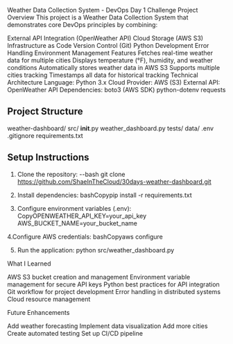 Weather Data Collection System - DevOps Day 1 Challenge
Project Overview
This project is a Weather Data Collection System that demonstrates core DevOps principles by combining:

External API Integration (OpenWeather API)
Cloud Storage (AWS S3)
Infrastructure as Code
Version Control (Git)
Python Development
Error Handling
Environment Management
Features
Fetches real-time weather data for multiple cities
Displays temperature (°F), humidity, and weather conditions
Automatically stores weather data in AWS S3
Supports multiple cities tracking
Timestamps all data for historical tracking
Technical Architecture
Language: Python 3.x
Cloud Provider: AWS (S3)
External API: OpenWeather API
Dependencies:
boto3 (AWS SDK)
python-dotenv
requests
## Project Structure
weather-dashboard/
  src/
    __init__.py
    weather_dashboard.py
  tests/
  data/
  .env
  .gitignore
  requirements.txt

## Setup Instructions
1. Clone the repository:
--bash
git clone https://github.com/ShaeInTheCloud/30days-weather-dashboard.git

3. Install dependencies:
bashCopypip install -r requirements.txt

4. Configure environment variables (.env):
CopyOPENWEATHER_API_KEY=your_api_key
AWS_BUCKET_NAME=your_bucket_name

4.Configure AWS credentials:
bashCopyaws configure

5. Run the application:
python src/weather_dashboard.py

What I Learned

AWS S3 bucket creation and management
Environment variable management for secure API keys
Python best practices for API integration
Git workflow for project development
Error handling in distributed systems
Cloud resource management

Future Enhancements

Add weather forecasting
Implement data visualization
Add more cities
Create automated testing
Set up CI/CD pipeline
